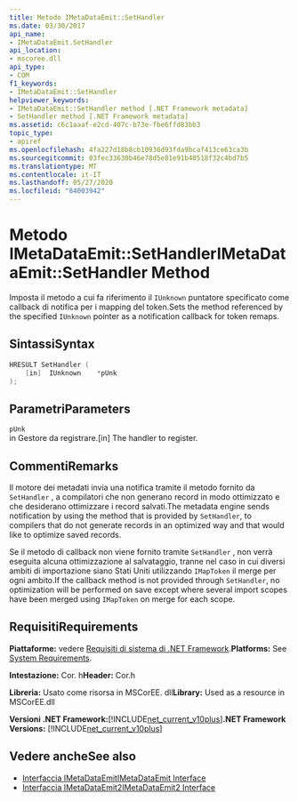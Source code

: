 ```yaml
---
title: Metodo IMetaDataEmit::SetHandler
ms.date: 03/30/2017
api_name:
- IMetaDataEmit.SetHandler
api_location:
- mscoree.dll
api_type:
- COM
f1_keywords:
- IMetaDataEmit::SetHandler
helpviewer_keywords:
- IMetaDataEmit::SetHandler method [.NET Framework metadata]
- SetHandler method [.NET Framework metadata]
ms.assetid: c6c1aaaf-e2cd-407c-b73e-fbe6ffd83bb3
topic_type:
- apiref
ms.openlocfilehash: 4fa227d18b8cb10936d93fda9bcaf413ce63ca3b
ms.sourcegitcommit: 03fec33630b46e78d5e81e91b40518f32c4bd7b5
ms.translationtype: MT
ms.contentlocale: it-IT
ms.lasthandoff: 05/27/2020
ms.locfileid: "84003942"
---
```

# <a name="imetadataemitsethandler-method"></a><span data-ttu-id="3c138-102">Metodo IMetaDataEmit::SetHandler</span><span class="sxs-lookup"><span data-stu-id="3c138-102">IMetaDataEmit::SetHandler Method</span></span>
<span data-ttu-id="3c138-103">Imposta il metodo a cui fa riferimento il `IUnknown` puntatore specificato come callback di notifica per i mapping del token.</span><span class="sxs-lookup"><span data-stu-id="3c138-103">Sets the method referenced by the specified `IUnknown` pointer as a notification callback for token remaps.</span></span>  
  
## <a name="syntax"></a><span data-ttu-id="3c138-104">Sintassi</span><span class="sxs-lookup"><span data-stu-id="3c138-104">Syntax</span></span>  
  
```cpp  
HRESULT SetHandler (
    [in]  IUnknown    *pUnk  
);  
```  
  
## <a name="parameters"></a><span data-ttu-id="3c138-105">Parametri</span><span class="sxs-lookup"><span data-stu-id="3c138-105">Parameters</span></span>  
 `pUnk`  
 <span data-ttu-id="3c138-106">in Gestore da registrare.</span><span class="sxs-lookup"><span data-stu-id="3c138-106">[in] The handler to register.</span></span>  
  
## <a name="remarks"></a><span data-ttu-id="3c138-107">Commenti</span><span class="sxs-lookup"><span data-stu-id="3c138-107">Remarks</span></span>  
 <span data-ttu-id="3c138-108">Il motore dei metadati invia una notifica tramite il metodo fornito da `SetHandler` , a compilatori che non generano record in modo ottimizzato e che desiderano ottimizzare i record salvati.</span><span class="sxs-lookup"><span data-stu-id="3c138-108">The metadata engine sends notification by using the method that is provided by `SetHandler`, to compilers that do not generate records in an optimized way and that would like to optimize saved records.</span></span>  
  
 <span data-ttu-id="3c138-109">Se il metodo di callback non viene fornito tramite `SetHandler` , non verrà eseguita alcuna ottimizzazione al salvataggio, tranne nel caso in cui diversi ambiti di importazione siano Stati Uniti utilizzando `IMapToken` il merge per ogni ambito.</span><span class="sxs-lookup"><span data-stu-id="3c138-109">If the callback method is not provided through `SetHandler`, no optimization will be performed on save except where several import scopes have been merged using `IMapToken` on merge for each scope.</span></span>  
  
## <a name="requirements"></a><span data-ttu-id="3c138-110">Requisiti</span><span class="sxs-lookup"><span data-stu-id="3c138-110">Requirements</span></span>  
 <span data-ttu-id="3c138-111">**Piattaforme:** vedere [Requisiti di sistema di .NET Framework](../../get-started/system-requirements.md).</span><span class="sxs-lookup"><span data-stu-id="3c138-111">**Platforms:** See [System Requirements](../../get-started/system-requirements.md).</span></span>  
  
 <span data-ttu-id="3c138-112">**Intestazione:** Cor. h</span><span class="sxs-lookup"><span data-stu-id="3c138-112">**Header:** Cor.h</span></span>  
  
 <span data-ttu-id="3c138-113">**Libreria:** Usato come risorsa in MSCorEE. dll</span><span class="sxs-lookup"><span data-stu-id="3c138-113">**Library:** Used as a resource in MSCorEE.dll</span></span>  
  
 <span data-ttu-id="3c138-114">**Versioni .NET Framework:**[!INCLUDE[net_current_v10plus](../../../../includes/net-current-v10plus-md.md)]</span><span class="sxs-lookup"><span data-stu-id="3c138-114">**.NET Framework Versions:** [!INCLUDE[net_current_v10plus](../../../../includes/net-current-v10plus-md.md)]</span></span>  
  
## <a name="see-also"></a><span data-ttu-id="3c138-115">Vedere anche</span><span class="sxs-lookup"><span data-stu-id="3c138-115">See also</span></span>

- [<span data-ttu-id="3c138-116">Interfaccia IMetaDataEmit</span><span class="sxs-lookup"><span data-stu-id="3c138-116">IMetaDataEmit Interface</span></span>](imetadataemit-interface.md)
- [<span data-ttu-id="3c138-117">Interfaccia IMetaDataEmit2</span><span class="sxs-lookup"><span data-stu-id="3c138-117">IMetaDataEmit2 Interface</span></span>](imetadataemit2-interface.md)
